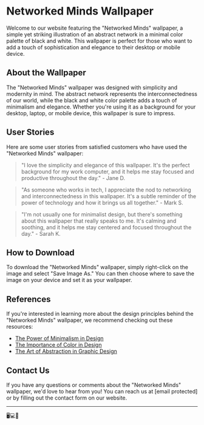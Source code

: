 <!--
Write me content for website with wallpaper which alt text is:

"A wallpaper with a simple illustration of an abstract network, in a minimal color palette of black and white."

The name/title of the page should not be 1:1 copy of the alt text but rather a real content of the website which is using this wallpaper.

- Use markdown format 
- Start with the heading
- The content should look like a real website 
- Include real sections like references, contact, user stories, etc. use things relevant to the page purpose.
- Feel free to use structure like headings, bullets, numbering, blockquotes, paragraphs, horizontal lines, etc.
- You can use formatting like bold or _italic_
- You can include UTF-8 emojis
- Links should be only #hash anchors (and you can refer to the document itself)
- Do not include images
-->

<!--font:Montserrat-->

# Networked Minds Wallpaper

Welcome to our website featuring the "Networked Minds" wallpaper, a simple yet striking illustration of an abstract network in a minimal color palette of black and white. This wallpaper is perfect for those who want to add a touch of sophistication and elegance to their desktop or mobile device.

## About the Wallpaper

The "Networked Minds" wallpaper was designed with simplicity and modernity in mind. The abstract network represents the interconnectedness of our world, while the black and white color palette adds a touch of minimalism and elegance. Whether you're using it as a background for your desktop, laptop, or mobile device, this wallpaper is sure to impress.

## User Stories

Here are some user stories from satisfied customers who have used the "Networked Minds" wallpaper:

> "I love the simplicity and elegance of this wallpaper. It's the perfect background for my work computer, and it helps me stay focused and productive throughout the day." - Jane D.

> "As someone who works in tech, I appreciate the nod to networking and interconnectedness in this wallpaper. It's a subtle reminder of the power of technology and how it brings us all together." - Mark S.

> "I'm not usually one for minimalist design, but there's something about this wallpaper that really speaks to me. It's calming and soothing, and it helps me stay centered and focused throughout the day." - Sarah K.

## How to Download

To download the "Networked Minds" wallpaper, simply right-click on the image and select "Save Image As." You can then choose where to save the image on your device and set it as your wallpaper.

## References

If you're interested in learning more about the design principles behind the "Networked Minds" wallpaper, we recommend checking out these resources:

- [The Power of Minimalism in Design](#minimalism)
- [The Importance of Color in Design](#color)
- [The Art of Abstraction in Graphic Design](#abstraction)

## Contact Us

If you have any questions or comments about the "Networked Minds" wallpaper, we'd love to hear from you! You can reach us at [email protected] or by filling out the contact form on our website.

---

🖥️💻📱
